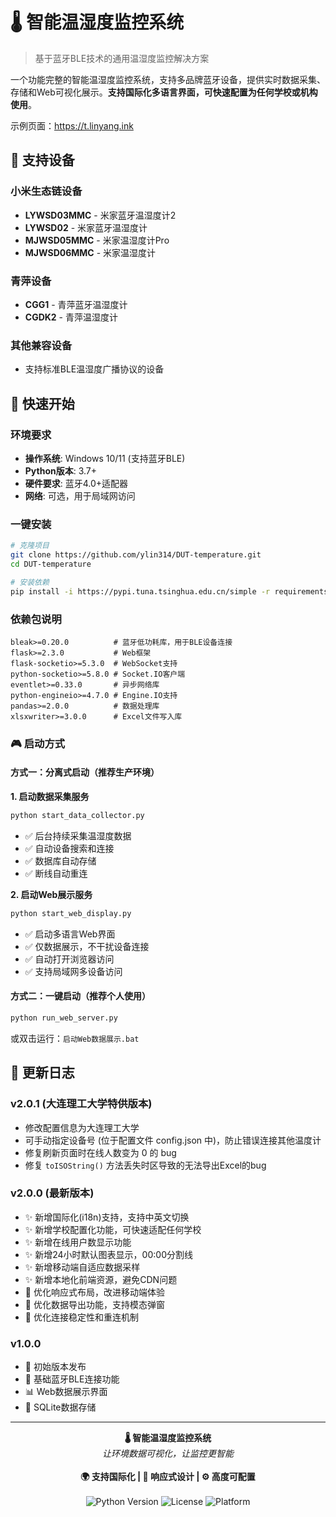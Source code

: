 # 🌡️ 智能温湿度监控系统

> 基于蓝牙BLE技术的通用温湿度监控解决方案

一个功能完整的智能温湿度监控系统，支持多品牌蓝牙设备，提供实时数据采集、存储和Web可视化展示。**支持国际化多语言界面，可快速配置为任何学校或机构使用**。

示例页面：https://t.linyang.ink

## 🎯 支持设备

### 小米生态链设备
- **LYWSD03MMC** - 米家蓝牙温湿度计2
- **LYWSD02** - 米家蓝牙温湿度计
- **MJWSD05MMC** - 米家温湿度计Pro
- **MJWSD06MMC** - 米家温湿度计

### 青萍设备
- **CGG1** - 青萍蓝牙温湿度计
- **CGDK2** - 青萍温湿度计

### 其他兼容设备
- 支持标准BLE温湿度广播协议的设备

## 🚀 快速开始

### 环境要求
- **操作系统**: Windows 10/11 (支持蓝牙BLE)
- **Python版本**: 3.7+
- **硬件要求**: 蓝牙4.0+适配器
- **网络**: 可选，用于局域网访问

### 一键安装
```bash
# 克隆项目
git clone https://github.com/ylin314/DUT-temperature.git
cd DUT-temperature

# 安装依赖
pip install -i https://pypi.tuna.tsinghua.edu.cn/simple -r requirements.txt
```

### 依赖包说明
```
bleak>=0.20.0          # 蓝牙低功耗库，用于BLE设备连接
flask>=2.3.0           # Web框架
flask-socketio>=5.3.0  # WebSocket支持
python-socketio>=5.8.0 # Socket.IO客户端
eventlet>=0.33.0       # 异步网络库
python-engineio>=4.7.0 # Engine.IO支持
pandas>=2.0.0          # 数据处理库
xlsxwriter>=3.0.0      # Excel文件写入库
```

### 🎮 启动方式

#### 方式一：分离式启动（推荐生产环境）

**1. 启动数据采集服务**
```bash
python start_data_collector.py
```
- ✅ 后台持续采集温湿度数据
- ✅ 自动设备搜索和连接
- ✅ 数据库自动存储
- ✅ 断线自动重连

**2. 启动Web展示服务**
```bash
python start_web_display.py
```
- ✅ 启动多语言Web界面
- ✅ 仅数据展示，不干扰设备连接
- ✅ 自动打开浏览器访问
- ✅ 支持局域网多设备访问

#### 方式二：一键启动（推荐个人使用）
```bash
python run_web_server.py
```
或双击运行：`启动Web数据展示.bat`

## 🌟 更新日志

### v2.0.1 (大连理工大学特供版本)

- 修改配置信息为大连理工大学
- 可手动指定设备号 (位于配置文件 config.json 中)，防止错误连接其他温度计
- 修复刷新页面时在线人数变为 0 的 bug
- 修复 `toISOString()` 方法丢失时区导致的无法导出Excel的bug

### v2.0.0 (最新版本)
- ✨ 新增国际化(i18n)支持，支持中英文切换
- ✨ 新增学校配置化功能，可快速适配任何学校
- ✨ 新增在线用户数显示功能
- ✨ 新增24小时默认图表显示，00:00分割线
- ✨ 新增移动端自适应数据采样
- ✨ 新增本地化前端资源，避免CDN问题
- 🔧 优化响应式布局，改进移动端体验
- 🔧 优化数据导出功能，支持模态弹窗
- 🔧 优化连接稳定性和重连机制

### v1.0.0
- 🎉 初始版本发布
- 📡 基础蓝牙BLE连接功能
- 📊 Web数据展示界面
- 💾 SQLite数据存储

---

<div align="center">
  <strong>🌡️ 智能温湿度监控系统</strong><br>
  <em>让环境数据可视化，让监控更智能</em><br><br>
  <strong>🌍 支持国际化 | 📱 响应式设计 | ⚙️ 高度可配置</strong><br><br>
  <img src="https://img.shields.io/badge/Python-3.7+-blue.svg" alt="Python Version">
  <img src="https://img.shields.io/badge/License-MIT-green.svg" alt="License">
  <img src="https://img.shields.io/badge/Platform-Windows-lightgrey.svg" alt="Platform">
</div>
